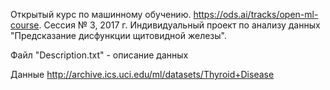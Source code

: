Открытый курс по машинному обучению. 
https://ods.ai/tracks/open-ml-course.
Сессия № 3, 2017 г.
Индивидуальный проект по анализу данных "Предсказание дисфункции щитовидной железы".

Файл "Description.txt" - описание данных

Данные
http://archive.ics.uci.edu/ml/datasets/Thyroid+Disease 

